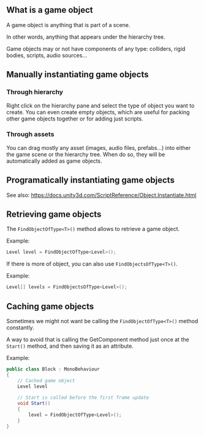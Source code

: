 ## What is a game object

A game object is anything that is part of a scene. 

In other words, anything that appears under the hierarchy tree.

Game objects may or not have components of any type: colliders, rigid bodies, scripts, audio sources...

## Manually instantiating game objects

### Through hierarchy

Right click on the hierarchy pane and select the type of object you want to create.
You can even create empty objects, which are useful for packing other game objects together or for adding just scripts.

### Through assets

You can drag mostly any asset (images, audio files, prefabs...) into either the game scene or the hierarchy tree. 
When do so, they will be automatically added as game objects.

## Programatically instantiating game objects


See also: https://docs.unity3d.com/ScriptReference/Object.Instantiate.html

## Retrieving game objects

The ``FindObjectOfType<T>()`` method allows to retrieve a game object.

Example:

```C#
Level level = FindObjectOfType<Level>();
```

If there is more of object, you can also use ``FindObjectsOfType<T>()``.

Example:

```C#
Level[] levels = FindObjectsOfType<Level>();
```

## Caching game objects

Sometimes we might not want be calling the ``FindObjectOfType<T>()`` method constantly.

A way to avoid that is calling the GetComponent method just once at the ``Start()`` method, and then saving it as an attribute.

Example:

```C#
public class Block : MonoBehaviour
{
    // Cached game object
    Level level
    
    // Start is called before the first frame update
    void Start()
    {
        level = FindObjectOfType<Level>();
    }
}
```



